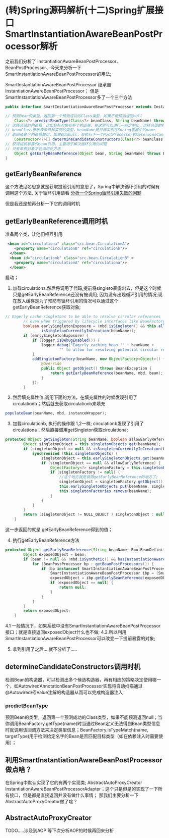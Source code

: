# (转)Spring源码解析(十二)Spring扩展接口SmartInstantiationAwareBeanPostProcessor解析

之前我们分析了 InstantiationAwareBeanPostProcessor、BeanPostProcessor、今天来分析一下SmartInstantiationAwareBeanPostProcessor的用法;

SmartInstantiationAwareBeanPostProcessor 继承自 InstantiationAwareBeanPostProcessor； 
但是SmartInstantiationAwareBeanPostProcessor多了一个三个方法
```java
public interface SmartInstantiationAwareBeanPostProcessor extends InstantiationAwareBeanPostProcessor {

// 预测Bean的类型，返回第一个预测成功的Class类型，如果不能预测返回null
    Class<?> predictBeanType(Class<?> beanClass, String beanName) throws BeansException;
// 选择合适的构造器，比如目标对象有多个构造器，在这里可以进行一些定制化，选择合适的构造器
// beanClass参数表示目标实例的类型，beanName是目标实例在Spring容器中的name
// 返回值是个构造器数组，如果返回null，会执行下一个PostProcessor的determineCandidateConstructors方法；否则选取该PostProcessor选择的构造器
    Constructor<?>[] determineCandidateConstructors(Class<?> beanClass, String beanName) throws BeansException;
// 获得提前暴露的bean引用。主要用于解决循环引用的问题
// 只有单例对象才会调用此方法
    Object getEarlyBeanReference(Object bean, String beanName) throws BeansException;
}
```

## getEarlyBeanReference
这个方法见名思意就是获取提前引用的意思了，Spring中解决循环引用的时候有调用这个方法, 
关于循环引用请看 [分析一个Spring循环引用失败的问题](springSourceCode_analysis_10_80301135.md)

但是我还是想再分析一下它的调用时机

## getEarlyBeanReference调用时机
准备两个类，让他们相互引用
```xml
 <bean id="circulationa" class="src.bean.CirculationA">
    <property name="circulationB" ref="circulationb"/>
  </bean>
  <bean id="circulationb" class="src.bean.CirculationB" >
    <property name="circulationA" ref="circulationa"/>
  </bean>
```

启动； 
1. 加载circulationa,然后将调用了代码,提前将singleto暴露出去，但是这个时候只是getEarlyBeanReference还没有被调用; 因为没有出现循环引用的情况;现在放入缓存是为了预防有循环引用的情况可以通过这个getEarlyBeanReference获取对象;
```java
// Eagerly cache singletons to be able to resolve circular references
        // even when triggered by lifecycle interfaces like BeanFactoryAware.
        boolean earlySingletonExposure = (mbd.isSingleton() && this.allowCircularReferences &&
                isSingletonCurrentlyInCreation(beanName));
        if (earlySingletonExposure) {
            if (logger.isDebugEnabled()) {
                logger.debug("Eagerly caching bean '" + beanName +
                        "' to allow for resolving potential circular references");
            }
            addSingletonFactory(beanName, new ObjectFactory<Object>() {
                @Override
                public Object getObject() throws BeansException {
                    return getEarlyBeanReference(beanName, mbd, bean);
                }
            });
        }
```

2. 然后填充属性值;调用下面的方法，在填充属性的时候发现引用了circulationb；然后就去获取circulationb来填充
```java
populateBean(beanName, mbd, instanceWrapper);
```

3. 加载circulationb, 执行的操作跟 1,2一样; circulationb发现了引用了circulationa；然后直接调用getSingleton获取circulationa;
```java
protected Object getSingleton(String beanName, boolean allowEarlyReference) {
        Object singletonObject = this.singletonObjects.get(beanName);
        if (singletonObject == null && isSingletonCurrentlyInCreation(beanName)) {
            synchronized (this.singletonObjects) {
                singletonObject = this.earlySingletonObjects.get(beanName);
                if (singletonObject == null && allowEarlyReference) {
                    ObjectFactory<?> singletonFactory = this.singletonFactories.get(beanName);
                    if (singletonFactory != null) {
                        //这个地方就是调用getEarlyBeanReference的地方了;
                        singletonObject = singletonFactory.getObject();
                        this.earlySingletonObjects.put(beanName, singletonObject);
                        this.singletonFactories.remove(beanName);
                    }
                }
            }
        }
        return (singletonObject != NULL_OBJECT ? singletonObject : null);
    }
```

这一步返回的就是 getEarlyBeanReference得到的值； 

4. 执行getEarlyBeanReference方法
```java
protected Object getEarlyBeanReference(String beanName, RootBeanDefinition mbd, Object bean) {
        Object exposedObject = bean;
        if (bean != null && !mbd.isSynthetic() && hasInstantiationAwareBeanPostProcessors()) {
            for (BeanPostProcessor bp : getBeanPostProcessors()) {
                if (bp instanceof SmartInstantiationAwareBeanPostProcessor) {
                    SmartInstantiationAwareBeanPostProcessor ibp = (SmartInstantiationAwareBeanPostProcessor) bp;
                    exposedObject = ibp.getEarlyBeanReference(exposedObject, beanName);
                    if (exposedObject == null) {
                        return null;
                    }
                }
            }
        }
        return exposedObject;
    }
```

4.1 一般情况下，如果系统中没有SmartInstantiationAwareBeanPostProcessor接口；就是直接返回exposedObject什么也不做; 
4.2.所以利用SmartInstantiationAwareBeanPostProcessor可以改变一下提前暴露的对象;

5. 拿到引用了之后….就不分析了…..

## determineCandidateConstructors调用时机
检测Bean的构造器，可以检测出多个候选构造器，再有相应的策略决定使用哪一个，如AutowiredAnnotationBeanPostProcessor实现将自动扫描通过@Autowired/@Value注解的构造器从而可以完成构造器注入

### predictBeanType
预测Bean的类型，返回第一个预测成功的Class类型，如果不能预测返回null；当你调用BeanFactory.getType(name)时当通过Bean定义无法得到Bean类型信息时就调用该回调方法来决定类型信息；BeanFactory.isTypeMatch(name, targetType)用于检测给定名字的Bean是否匹配目标类型（如在依赖注入时需要使用）；

## 利用SmartInstantiationAwareBeanPostProcessor做点啥？
在Spring中默认实现了它的有两个实现类; 
AbstractAutoProxyCreator 
InstantiationAwareBeanPostProcessorAdapter；这个只是但是的实现了一下所有接口，但是都是直接返回并没有做什么事情； 
那我们主要分析一下AbstractAutoProxyCreator做了啥？

## AbstractAutoProxyCreator
TODO…..涉及到AOP 等下次分析AOP的时候再回来分析